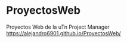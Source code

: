 # ProyectosWeb
Proyectos Web de la uTn
Project Manager
https://alejandro6901.github.io/ProyectosWeb/
